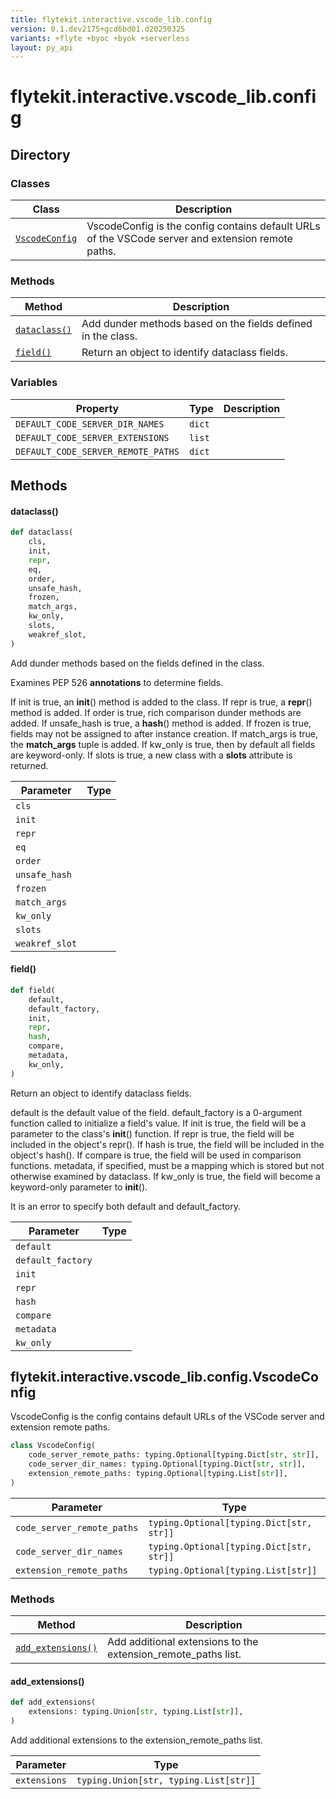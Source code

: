 ```yaml
---
title: flytekit.interactive.vscode_lib.config
version: 0.1.dev2175+gcd6bd01.d20250325
variants: +flyte +byoc +byok +serverless
layout: py_api
---
```


# flytekit.interactive.vscode_lib.config

## Directory

### Classes

| Class | Description |
|-|-|
| [`VscodeConfig`](.././flytekit.interactive.vscode_lib.config#flytekitinteractivevscode_libconfigvscodeconfig) | VscodeConfig is the config contains default URLs of the VSCode server and extension remote paths. |

### Methods

| Method | Description |
|-|-|
| [`dataclass()`](#dataclass) | Add dunder methods based on the fields defined in the class. |
| [`field()`](#field) | Return an object to identify dataclass fields. |


### Variables

| Property | Type | Description |
|-|-|-|
| `DEFAULT_CODE_SERVER_DIR_NAMES` | `dict` |  |
| `DEFAULT_CODE_SERVER_EXTENSIONS` | `list` |  |
| `DEFAULT_CODE_SERVER_REMOTE_PATHS` | `dict` |  |

## Methods

#### dataclass()

```python
def dataclass(
    cls,
    init,
    repr,
    eq,
    order,
    unsafe_hash,
    frozen,
    match_args,
    kw_only,
    slots,
    weakref_slot,
)
```
Add dunder methods based on the fields defined in the class.

Examines PEP 526 __annotations__ to determine fields.

If init is true, an __init__() method is added to the class. If repr
is true, a __repr__() method is added. If order is true, rich
comparison dunder methods are added. If unsafe_hash is true, a
__hash__() method is added. If frozen is true, fields may not be
assigned to after instance creation. If match_args is true, the
__match_args__ tuple is added. If kw_only is true, then by default
all fields are keyword-only. If slots is true, a new class with a
__slots__ attribute is returned.


| Parameter | Type |
|-|-|
| `cls` |  |
| `init` |  |
| `repr` |  |
| `eq` |  |
| `order` |  |
| `unsafe_hash` |  |
| `frozen` |  |
| `match_args` |  |
| `kw_only` |  |
| `slots` |  |
| `weakref_slot` |  |

#### field()

```python
def field(
    default,
    default_factory,
    init,
    repr,
    hash,
    compare,
    metadata,
    kw_only,
)
```
Return an object to identify dataclass fields.

default is the default value of the field.  default_factory is a
0-argument function called to initialize a field's value.  If init
is true, the field will be a parameter to the class's __init__()
function.  If repr is true, the field will be included in the
object's repr().  If hash is true, the field will be included in the
object's hash().  If compare is true, the field will be used in
comparison functions.  metadata, if specified, must be a mapping
which is stored but not otherwise examined by dataclass.  If kw_only
is true, the field will become a keyword-only parameter to
__init__().

It is an error to specify both default and default_factory.


| Parameter | Type |
|-|-|
| `default` |  |
| `default_factory` |  |
| `init` |  |
| `repr` |  |
| `hash` |  |
| `compare` |  |
| `metadata` |  |
| `kw_only` |  |

## flytekit.interactive.vscode_lib.config.VscodeConfig

VscodeConfig is the config contains default URLs of the VSCode server and extension remote paths.



```python
class VscodeConfig(
    code_server_remote_paths: typing.Optional[typing.Dict[str, str]],
    code_server_dir_names: typing.Optional[typing.Dict[str, str]],
    extension_remote_paths: typing.Optional[typing.List[str]],
)
```
| Parameter | Type |
|-|-|
| `code_server_remote_paths` | `typing.Optional[typing.Dict[str, str]]` |
| `code_server_dir_names` | `typing.Optional[typing.Dict[str, str]]` |
| `extension_remote_paths` | `typing.Optional[typing.List[str]]` |

### Methods

| Method | Description |
|-|-|
| [`add_extensions()`](#add_extensions) | Add additional extensions to the extension_remote_paths list. |


#### add_extensions()

```python
def add_extensions(
    extensions: typing.Union[str, typing.List[str]],
)
```
Add additional extensions to the extension_remote_paths list.


| Parameter | Type |
|-|-|
| `extensions` | `typing.Union[str, typing.List[str]]` |


